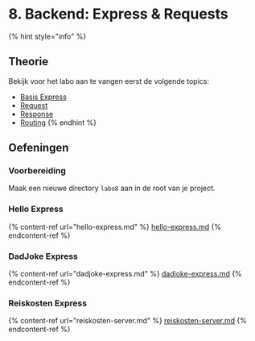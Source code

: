 # 8. Backend: Express & Requests

{% hint style="info" %}
## Theorie

Bekijk voor het labo aan te vangen eerst de volgende topics:

* [Basis Express](../../cursus/backend/wat-is-een-backend-framework/basis.md)
* [Request](../../cursus/backend/wat-is-een-backend-framework/requests/)
* [Response](../../cursus/backend/wat-is-een-backend-framework/response.md)
* [Routing](../../cursus/backend/wat-is-een-backend-framework/router.md)
{% endhint %}

## Oefeningen

### Voorbereiding

Maak een nieuwe directory `labo8` aan in de root van je project.

### Hello Express

{% content-ref url="hello-express.md" %}
[hello-express.md](hello-express.md)
{% endcontent-ref %}

### DadJoke Express

{% content-ref url="dadjoke-express.md" %}
[dadjoke-express.md](dadjoke-express.md)
{% endcontent-ref %}

### Reiskosten Express

{% content-ref url="reiskosten-server.md" %}
[reiskosten-server.md](reiskosten-server.md)
{% endcontent-ref %}

